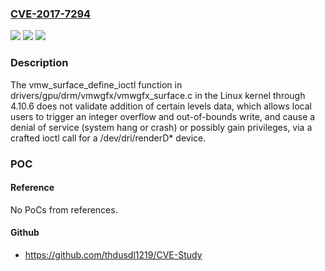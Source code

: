 ### [CVE-2017-7294](https://cve.mitre.org/cgi-bin/cvename.cgi?name=CVE-2017-7294)
![](https://img.shields.io/static/v1?label=Product&message=n%2Fa&color=blue)
![](https://img.shields.io/static/v1?label=Version&message=n%2Fa&color=blue)
![](https://img.shields.io/static/v1?label=Vulnerability&message=n%2Fa&color=brighgreen)

### Description

The vmw_surface_define_ioctl function in drivers/gpu/drm/vmwgfx/vmwgfx_surface.c in the Linux kernel through 4.10.6 does not validate addition of certain levels data, which allows local users to trigger an integer overflow and out-of-bounds write, and cause a denial of service (system hang or crash) or possibly gain privileges, via a crafted ioctl call for a /dev/dri/renderD* device.

### POC

#### Reference
No PoCs from references.

#### Github
- https://github.com/thdusdl1219/CVE-Study

